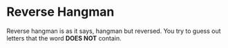# Reverse Hangman
Reverse hangman is as it says, hangman but reversed. You try to guess out letters that the word **DOES NOT** contain.
